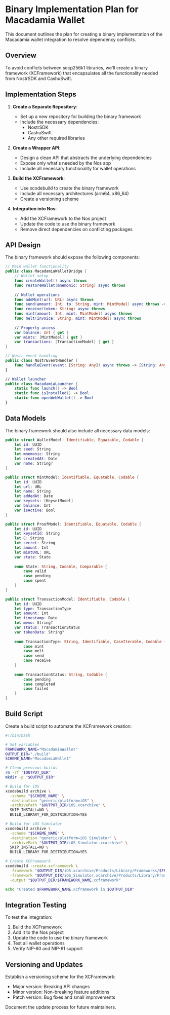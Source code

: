 # Binary Implementation Plan for Macadamia Wallet

This document outlines the plan for creating a binary implementation of the Macadamia wallet integration to resolve dependency conflicts.

## Overview

To avoid conflicts between secp256k1 libraries, we'll create a binary framework (XCFramework) that encapsulates all the functionality needed from NostrSDK and CashuSwift.

## Implementation Steps

1. **Create a Separate Repository**:
   - Set up a new repository for building the binary framework
   - Include the necessary dependencies:
     - NostrSDK
     - CashuSwift
     - Any other required libraries

2. **Create a Wrapper API**:
   - Design a clean API that abstracts the underlying dependencies
   - Expose only what's needed by the Nos app
   - Include all necessary functionality for wallet operations

3. **Build the XCFramework**:
   - Use xcodebuild to create the binary framework
   - Include all necessary architectures (arm64, x86_64)
   - Create a versioning scheme

4. **Integration into Nos**:
   - Add the XCFramework to the Nos project
   - Update the code to use the binary framework
   - Remove direct dependencies on conflicting packages

## API Design

The binary framework should expose the following components:

```swift
// Main wallet functionality
public class MacadamiaWalletBridge {
    // Wallet setup
    func createWallet() async throws
    func restoreWallet(mnemonic: String) async throws
    
    // Wallet operations
    func addMint(url: URL) async throws
    func send(amount: Int, to: String, mint: MintModel) async throws -> String
    func receive(token: String) async throws
    func mint(amount: Int, mint: MintModel) async throws
    func melt(invoice: String, mint: MintModel) async throws
    
    // Property access
    var balance: Int { get }
    var mints: [MintModel] { get }
    var transactions: [TransactionModel] { get }
}

// Nostr event handling
public class NostrEventHandler {
    func handleEvent(event: [String: Any]) async throws -> [String: Any]?
}

// Wallet launcher
public class MacadamiaLauncher {
    static func launch() -> Bool
    static func isInstalled() -> Bool
    static func openWebWallet() -> Bool
}
```

## Data Models

The binary framework should also include all necessary data models:

```swift
public struct WalletModel: Identifiable, Equatable, Codable {
    let id: UUID
    let seed: String
    let mnemonic: String
    let createdAt: Date
    var name: String?
}

public struct MintModel: Identifiable, Equatable, Codable {
    let id: UUID
    let url: URL
    let name: String
    let addedAt: Date
    var keysets: [KeysetModel]
    var balance: Int
    var isActive: Bool
}

public struct ProofModel: Identifiable, Equatable, Codable {
    let id: UUID
    let keysetId: String
    let C: String
    let secret: String
    let amount: Int
    let mintURL: URL
    var state: State
    
    enum State: String, Codable, Comparable {
        case valid
        case pending
        case spent
    }
}

public struct TransactionModel: Identifiable, Codable {
    let id: UUID
    let type: TransactionType
    let amount: Int
    let timestamp: Date
    let memo: String?
    var status: TransactionStatus
    var tokenData: String?
    
    enum TransactionType: String, Identifiable, CaseIterable, Codable {
        case mint
        case melt
        case send
        case receive
    }
    
    enum TransactionStatus: String, Codable {
        case pending
        case completed
        case failed
    }
}
```

## Build Script

Create a build script to automate the XCFramework creation:

```bash
#!/bin/bash

# Set variables
FRAMEWORK_NAME="MacadamiaWallet"
OUTPUT_DIR="./build"
SCHEME_NAME="MacadamiaWallet"

# Clean previous builds
rm -rf "$OUTPUT_DIR"
mkdir -p "$OUTPUT_DIR"

# Build for iOS
xcodebuild archive \
  -scheme "$SCHEME_NAME" \
  -destination "generic/platform=iOS" \
  -archivePath "$OUTPUT_DIR/iOS.xcarchive" \
  SKIP_INSTALL=NO \
  BUILD_LIBRARY_FOR_DISTRIBUTION=YES

# Build for iOS Simulator
xcodebuild archive \
  -scheme "$SCHEME_NAME" \
  -destination "generic/platform=iOS Simulator" \
  -archivePath "$OUTPUT_DIR/iOS_Simulator.xcarchive" \
  SKIP_INSTALL=NO \
  BUILD_LIBRARY_FOR_DISTRIBUTION=YES

# Create XCFramework
xcodebuild -create-xcframework \
  -framework "$OUTPUT_DIR/iOS.xcarchive/Products/Library/Frameworks/$FRAMEWORK_NAME.framework" \
  -framework "$OUTPUT_DIR/iOS_Simulator.xcarchive/Products/Library/Frameworks/$FRAMEWORK_NAME.framework" \
  -output "$OUTPUT_DIR/$FRAMEWORK_NAME.xcframework"

echo "Created $FRAMEWORK_NAME.xcframework in $OUTPUT_DIR"
```

## Integration Testing

To test the integration:

1. Build the XCFramework
2. Add it to the Nos project
3. Update the code to use the binary framework
4. Test all wallet operations
5. Verify NIP-60 and NIP-61 support

## Versioning and Updates

Establish a versioning scheme for the XCFramework:
- Major version: Breaking API changes
- Minor version: Non-breaking feature additions
- Patch version: Bug fixes and small improvements

Document the update process for future maintainers.